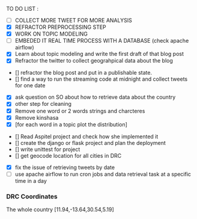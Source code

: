 TO DO LIST :

- [ ] COLLECT MORE TWEET FOR MORE ANALYSIS
- [x] REFRACTOR PREPROCESSING STEP
- [x] WORK ON TOPIC MODELING
- [ ] EMBEDED IT REAL TIME PROCESS WITH A DATABASE (check apache airflow)
- [x] Learn about topic modeling and write the first draft of that blog post
- [x] Refractor the twitter to collect geograhpical data about the blog
- [] refractor the blog post and put in a publishable state.
- [] find a way to run the streaming code at midnight and collect tweets for one date
- [x] ask question on SO about how to retrieve data about the country
- [x] other step for cleaning
- [x] Remove one word or 2 words strings and charcteres
- [x] Remove kinshasa
- [x] [for each word in a topic plot the distribution]
- [] Read Aspitel project and check how she implemented it
- [] create the django or flask project and plan the deployment
- [] write unittest for project
- [] get geocode location for all cities in DRC
- [x] fix the issue of retrieving tweets by date
- [ ] use apache airflow to run cron jobs and data retrieval task at a specific time in a day

### DRC Coordinates

The whole country
[11.94,-13.64,30.54,5.19]
